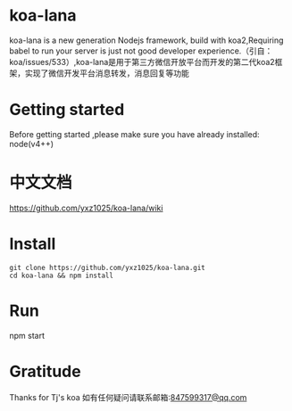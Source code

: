 # koa-lana
koa-lana is a new generation Nodejs  framework, build with koa2,Requiring babel to run your server is just not good developer experience.（引自：koa/issues/533）,koa-lana是用于第三方微信开放平台而开发的第二代koa2框架，实现了微信开发平台消息转发，消息回复等功能

# Getting started
Before getting started ,please make sure you have already installed: node(v4++)

# 中文文档
https://github.com/yxz1025/koa-lana/wiki

# Install
    git clone https://github.com/yxz1025/koa-lana.git
    cd koa-lana && npm install

# Run
npm start

# Gratitude
Thanks for Tj's koa
如有任何疑问请联系邮箱:847599317@qq.com


